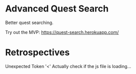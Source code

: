 Advanced Quest Search
======================

Better quest searching.

Try out the MVP:
https://quest-search.herokuapp.com/

Retrospectives
=================

Unexpected Token '<' Actually check if the js file is loading...